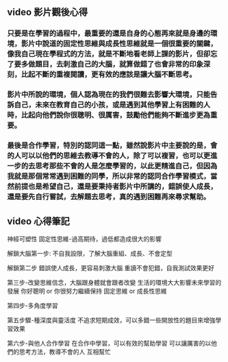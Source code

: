 ## video 影片觀後心得

### 只要是在學習的過程中，最重要的還是自身的心態再來就是身邊的環境，影片中說道的固定性思維與成長性思維就是一個很重要的關鍵，像我自己現在學程式的方法，就是不斷地看老師上課的影片，但卻忘了要多做題目，去刺激自己的大腦，就算做錯了也會非常的印象深刻，比起不斷的重複閱讀，更有效的應該是讓大腦不斷思考。

### 影片中所說的環境，個人認為現在的我們很難去影響大環境，只能告訴自己，未來在教育自己的小孩，或是遇到其他學習上有困難的人時，比起向他們說你很聰明、很厲害，鼓勵他們能夠不斷進步更為重要。

### 最後是合作學習，特別的認同這一點，雖然說影片中主要說的是，會的人可以以他們的思維去教導不會的人，除了可以複習，也可以更進一步的去思考那些不會的人是怎麼學習的，以此更精進自己，但因為我就是那個常常遇到困難的同學，所以非常的認同合作學習模式，當然前提也是希望自己，還是要秉持者影片中所講的，錯誤使人成長，還是要先自行嘗試，去解題去思考，真的遇到困難再來尋求幫助。

## video 心得筆記

神經可塑性
固定性思維-過高期待，過低都造成很大的影響

解鎖大腦第一步:
不自我設限，了解大腦重組、成長、不會定型

解鎖第二步
錯誤使人成長，更容易刺激大腦
重讀不會犯錯，自我測試效果更好

第三步-改變思維信念，大腦跟身體就會跟者改變
生活的環境大大影響未來學習的發展
你好聰明 or 你很努力繼續保持
固定思維 or 成長性思維

第四步-多角度學習

第五步驟-種深度與靈活度
不追求短期成效，可以多錯一些開放性的題目來增強學習效果

第六步-與他人合作學習
在合作中學習，可以有效的幫助學習
可以讓厲害的以他們的思考方法，教導不會的人
互相幫忙
